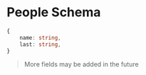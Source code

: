 # People Schema

```ts
{
    name: string,
    last: string,
}
```
> More fields may be added in the future

